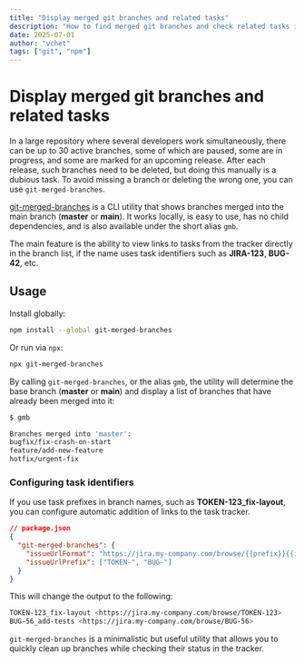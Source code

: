 ```yaml
---
title: "Display merged git branches and related tasks"
description: "How to find merged git branches and check related tasks in the tracker. Simplifies cleaning up the repository after releases and helps you not to lose anything important."
date: 2025-07-01
author: "vchet"
tags: ["git", "npm"]
---
```


# Display merged git branches and related tasks

In a large repository where several developers work simultaneously, there can be up to 30 active branches, some of which are paused, some are in progress, and some are marked for an upcoming release. After each release, such branches need to be deleted, but doing this manually is a dubious task. To avoid missing a branch or deleting the wrong one, you can use `git-merged-branches`.

[git-merged-branches](https://www.npmjs.com/package/git-merged-branches) is a CLI utility that shows branches merged into the main branch (**master** or **main**). It works locally, is easy to use, has no child dependencies, and is also available under the short alias `gmb`.

The main feature is the ability to view links to tasks from the tracker directly in the branch list, if the name uses task identifiers such as **JIRA-123**, **BUG-42**, etc.

## Usage

Install globally:

```bash
npm install --global git-merged-branches
```

Or run via `npx`:

```bash
npx git-merged-branches
```

By calling `git-merged-branches`, or the alias `gmb`, the utility will determine the base branch (**master** or **main**) and display a list of branches that have already been merged into it:

```bash
$ gmb

Branches merged into 'master':
bugfix/fix-crash-on-start
feature/add-new-feature
hotfix/urgent-fix
```

### Configuring task identifiers

If you use task prefixes in branch names, such as **TOKEN-123_fix-layout**, you can configure automatic addition of links to the task tracker.

```json
// package.json
{
  "git-merged-branches": {
    "issueUrlFormat": "https://jira.my-company.com/browse/{{prefix}}{{id}}",
    "issueUrlPrefix": ["TOKEN-", "BUG-"]
  }
}
```

This will change the output to the following:

```bash
TOKEN-123_fix-layout <https://jira.my-company.com/browse/TOKEN-123>
BUG-56_add-tests <https://jira.my-company.com/browse/BUG-56>
```

`git-merged-branches` is a minimalistic but useful utility that allows you to quickly clean up branches while checking their status in the tracker.
